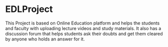 # EDLProject

This Project is based on Online Education platform and helps the students and faculty with uploading lecture videos and study materials.
It also has a discussion forum that helps students ask their doubts and get them cleared by anyone who holds an answer for it.



